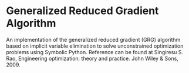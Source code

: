 # Generalized Reduced Gradient Algorithm
An implementation of the generalized reduced gradient (GRG) algorithm based on implicit variable elimination to solve unconstrained optimization problems using Symbolic Python. Reference can be found at Singiresu S. Rao, Engineering optimization: theory and practice. John Wiley & Sons, 2009.
